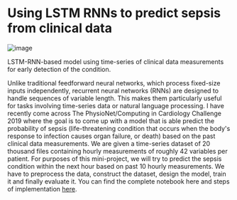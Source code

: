 # Using LSTM RNNs to predict sepsis from clinical data
![image](https://github.com/radimurban/sepsis-prediction/assets/78273894/b8d62c10-283b-4412-868d-581afde70830)

LSTM-RNN-based model using time-series of clinical data measurements for early detection of the condition.

Unlike traditional feedforward neural networks, which process fixed-size inputs independently, recurrent neural networks (RNNs) are designed to handle sequences of variable length. This makes them particularly useful for tasks involving time-series data or natural language processing. I have recently come across The PhysioNet/Computing in Cardiology Challenge 2019 where the goal is to come up with a model that is able predict the probability of sepsis (life-threatening condition that occurs when the body's response to infection causes organ failure, or death) based on the past clinical data measurements. We are given a time-series dataset of 20 thousand files containing hourly measurements of roughly 42 variables per patient. For purposes of this mini-project, we will try to predict the sepsis condition within the next hour based on past 10 hourly measurements. We have to preprocess the data, construct the dataset, design the model, train it and finally evaluate it. You can find the complete notebook here and steps of implementation [here](https://www.radimurban.com/blog/rnn-to-predict-sepsis/).


